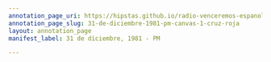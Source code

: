 ```yaml
---
annotation_page_uri: https://hipstas.github.io/radio-venceremos-espanol/annotations/31-de-diciembre-1981-pm-canvas-1-cruz-roja.json
annotation_page_slug: 31-de-diciembre-1981-pm-canvas-1-cruz-roja
layout: annotation_page
manifest_label: 31 de diciembre, 1981 - PM

---
```

